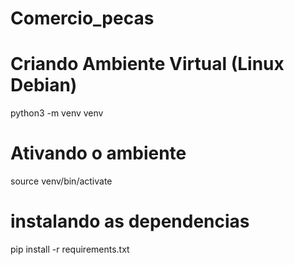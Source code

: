 # Comercio_pecas

# Criando Ambiente Virtual (Linux Debian)
python3 -m venv venv

# Ativando o ambiente
source venv/bin/activate

# instalando as dependencias
pip install -r requirements.txt